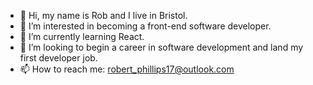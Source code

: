 - 👋 Hi, my name is Rob and I live in Bristol.
- 👀 I’m interested in becoming a front-end software developer.
- 🌱 I’m currently learning React.
- 💞️ I’m looking to begin a career in software development and land my first developer job.
- 📫 How to reach me: robert_phillips17@outlook.com

<!---
rob-phillips17/rob-phillips17 is a ✨ special ✨ repository because its `README.md` (this file) appears on your GitHub profile.
You can click the Preview link to take a look at your changes.
--->
